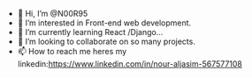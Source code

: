 - 👋 Hi, I’m @N00R95
- 👀 I’m interested in Front-end web development.
- 🌱 I’m currently learning React /Django...
- 💞️ I’m looking to collaborate on so many projects.
- 📫 How to reach me heres my linkedin:https://www.linkedin.com/in/nour-aljasim-567577108

<!---
N00R95/N00R95 is a ✨ special ✨ repository because its `README.md` (this file) appears on your GitHub profile.
You can click the Preview link to take a look at your changes.
--->
